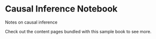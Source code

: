 # Causal Inference Notebook

Notes on causal inference


Check out the content pages bundled with this sample book to see more.

```{tableofcontents}
```
